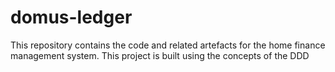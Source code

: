 # domus-ledger
This repository contains the code and related artefacts for the home finance management system. This project is built using the concepts of the DDD
